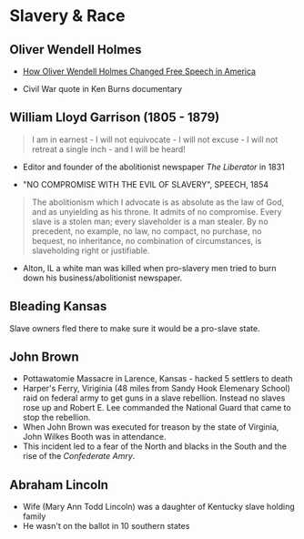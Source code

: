 # Slavery & Race

## Oliver Wendell Holmes

* [How Oliver Wendell Holmes Changed Free Speech in America](http://www.wnyc.org/story/how-oliver-wendell-holmes-changed-free-speech-america/)

* Civil War quote in Ken Burns documentary

## William Lloyd Garrison (1805 - 1879)

> I am in earnest - I will not equivocate - I will not excuse - I will not retreat a single inch - and I will be heard!

* Editor and founder  of the abolitionist newspaper *The Liberator* in 1831

* "NO COMPROMISE WITH THE EVIL OF SLAVERY", SPEECH, 1854

> The abolitionism which I advocate is as absolute as the law of God, and as unyielding as his throne. It admits of no compromise. Every slave is a stolen man; every slaveholder is a man stealer. By no precedent, no example, no law, no compact, no purchase, no bequest, no inheritance, no combination of circumstances, is slaveholding right or justifiable. 

* Alton, IL a white man was killed when pro-slavery men tried to burn down his business/abolitionist newspaper.

## Bleading Kansas

Slave owners fled there to make sure it would be a pro-slave state.

## John Brown

* Pottawatomie Massacre in Larence, Kansas - hacked 5 settlers to death
* Harper's Ferry, Viriginia (48 miles from Sandy Hook Elemenary School) raid on federal army to get guns in a slave rebellion.  Instead no slaves rose up and Robert E. Lee commanded the National Guard that came to stop the rebellion.
* When John Brown was executed for treason by the state of Virginia, John Wilkes Booth was in attendance.
* This incident led to a fear of the North and blacks in the South and the rise of the *Confederate Amry*.

## Abraham Lincoln

* Wife (Mary Ann Todd Lincoln) was a daughter of Kentucky slave holding family
* He wasn't on the ballot in 10 southern states